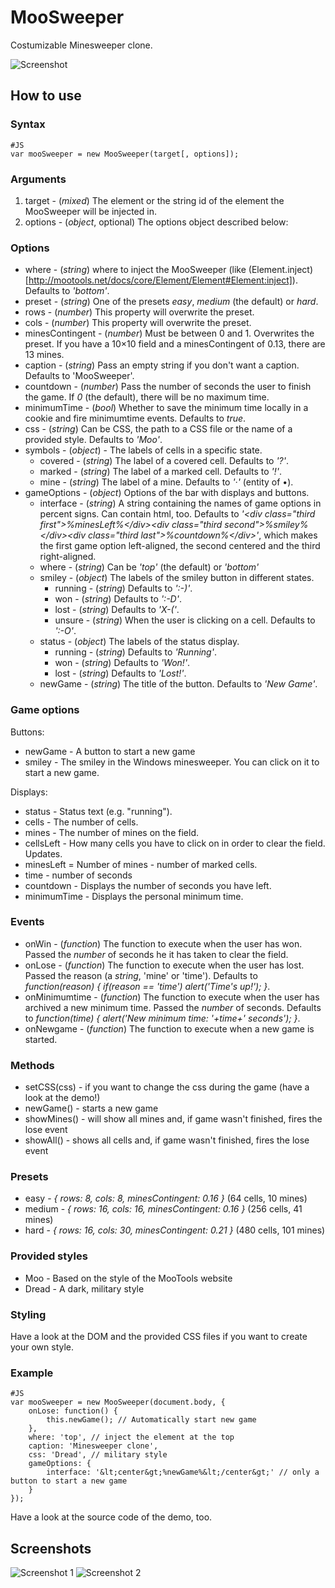 MooSweeper
==========

Costumizable Minesweeper clone.

![Screenshot](http://projects.timbaumann.info/MooSweeper/Demo/screenshot1.png)

How to use
----------

### Syntax

	#JS
	var mooSweeper = new MooSweeper(target[, options]);

### Arguments

1. target - (*mixed*) The element or the string id of the element the MooSweeper will be injected in.
2. options - (*object*, optional) The options object described below:

### Options

* where - (*string*) where to inject the MooSweeper (like (Element.inject)[http://mootools.net/docs/core/Element/Element#Element:inject]). Defaults to *'bottom'*.
* preset - (*string*) One of the presets *easy*, *medium* (the default) or *hard*.
* rows - (*number*) This property will overwrite the preset.
* cols - (*number*) This property will overwrite the preset.
* minesContingent - (*number*) Must be between 0 and 1. Overwrites the preset. If you have a 10×10 field and a minesContingent of 0.13, there are 13 mines.
* caption - (*string*) Pass an empty string if you don't want a caption. Defaults to 'MooSweeper'.
* countdown - (*number*) Pass the number of seconds the user to finish the game. If *0* (the default), there will be no maximum time.
* minimumTime - (*bool*) Whether to save the minimum time locally in a cookie and fire minimumtime events. Defaults to *true*.
* css - (*string*) Can be CSS, the path to a CSS file or the name of a provided style. Defaults to *'Moo'*.
* symbols - (*object*) - The labels of cells in a specific state.
  * covered - (*string*) The label of a covered cell. Defaults to *'?'*.
  * marked - (*string*) The label of a marked cell. Defaults to *'!'*.
  * mine - (*string*) The label of a mine. Defaults to *'&middot;'* (entity of •).
* gameOptions - (*object*) Options of the bar with displays and buttons.
  * interface - (*string*) A string containing the names of game options in percent signs. Can contain html, too. Defaults to *'&lt;div class="third first"&gt;%minesLeft%&lt;/div&gt;&lt;div class="third second"&gt;%smiley%&lt;/div&gt;&lt;div class="third last"&gt;%countdown%&lt;/div&gt;'*, which makes the first game option left-aligned, the second centered and the third right-aligned.
  * where - (*string*) Can be *'top'* (the default) or *'bottom'*
  * smiley - (*object*) The labels of the smiley button in different states.
    * running - (*string*) Defaults to *':-)'*.
    * won - (*string*) Defaults to *':-D'*.
    * lost - (*string*) Defaults to *'X-('*.
    * unsure - (*string*) When the user is clicking on a cell. Defaults to *':-O'*.
  * status - (*object*) The labels of the status display.
    * running - (*string*) Defaults to *'Running'*.
    * won - (*string*) Defaults to *'Won!'*.
    * lost - (*string*) Defaults to *'Lost!'*.
  * newGame - (*string*) The title of the button. Defaults to *'New Game'*.

### Game options

Buttons:

* newGame - A button to start a new game
* smiley - The smiley in the Windows minesweeper. You can click on it to start a new game.

Displays:

* status - Status text (e.g. "running").
* cells - The number of cells.
* mines - The number of mines on the field.
* cellsLeft - How many cells you have to click on in order to clear the field. Updates.
* minesLeft = Number of mines - number of marked cells.
* time - number of seconds
* countdown - Displays the number of seconds you have left.
* minimumTime - Displays the personal minimum time.

### Events

* onWin - (*function*) The function to execute when the user has won. Passed the *number* of seconds he it has taken to clear the field.
* onLose - (*function*) The function to execute when the user has lost. Passed the reason (a *string*, 'mine' or 'time'). Defaults to *function(reason) { if(reason == 'time') alert('Time\'s up!'); }*.
* onMinimumtime - (*function*) The function to execute when the user has archived a new minimum time. Passed the *number* of seconds. Defaults to *function(time) { alert('New minimum time: '+time+' seconds'); }*.
* onNewgame - (*function*) The function to execute when a new game is started.

### Methods

* setCSS(css) - if you want to change the css during the game (have a look at the demo!)
* newGame() - starts a new game 
* showMines() - will show all mines and, if game wasn't finished, fires the lose event
* showAll() - shows all cells and, if game wasn't finished, fires the lose event

### Presets

* easy - *{ rows: 8, cols: 8, minesContingent: 0.16 }* (64 cells, 10 mines)
* medium - *{ rows: 16, cols: 16, minesContingent: 0.16 }* (256 cells, 41 mines)
* hard - *{ rows: 16, cols: 30, minesContingent: 0.21 }* (480 cells, 101 mines)

### Provided styles

* Moo - Based on the style of the MooTools website
* Dread - A dark, military style

### Styling

Have a look at the DOM and the provided CSS files if you want to create your own style.

### Example

	#JS
	var mooSweeper = new MooSweeper(document.body, {
	    onLose: function() {
	        this.newGame(); // Automatically start new game
	    },
	    where: 'top', // inject the element at the top
	    caption: 'Minesweeper clone',
	    css: 'Dread', // military style
	    gameOptions: {
	        interface: '&lt;center&gt;%newGame%&lt;/center&gt;' // only a button to start a new game
	    }
	});

Have a look at the source code of the demo, too.

Screenshots
-----------

![Screenshot 1](http://projects.timbaumann.info/MooSweeper/Demo/screenshot1.png)
![Screenshot 2](http://projects.timbaumann.info/MooSweeper/Demo/screenshot2.png)